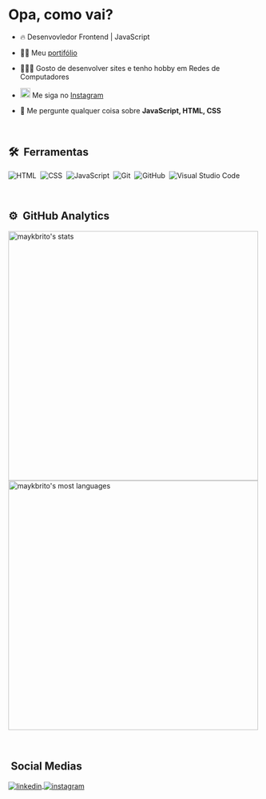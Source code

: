 
<h1 align="left">Opa, como vai?</h1>

- 🔥 Desenvovledor Frontend | JavaScript

- 👨‍💻 Meu [portifólio](https://joaovictormv.com)

- 💆🏻‍♂️ Gosto de desenvolver sites e tenho hobby em Redes de Computadores

- <img src="https://img.shields.io/badge/-joaovmv7-05122A?style=flat&logo=instagram" width="20px"> Me siga no [Instagram](https://www.instagram.com/joaovmv7/)

- 💬 Me pergunte qualquer coisa sobre **JavaScript, HTML, CSS**

<br>

## 🛠 &nbsp;Ferramentas
![HTML](https://img.shields.io/badge/-HTML-05122A?style=flat&logo=HTML5)&nbsp;
![CSS](https://img.shields.io/badge/-CSS-05122A?style=flat&logo=CSS3&logoColor=1572B6)&nbsp;
![JavaScript](https://img.shields.io/badge/-JavaScript-05122A?style=flat&logo=javascript)&nbsp;
![Git](https://img.shields.io/badge/-Git-05122A?style=flat&logo=git)&nbsp;
![GitHub](https://img.shields.io/badge/-GitHub-05122A?style=flat&logo=github)&nbsp;
![Visual Studio Code](https://img.shields.io/badge/-Visual%20Studio%20Code-05122A?style=flat&logo=visual-studio-code&logoColor=007ACC)&nbsp;

<br>

## ⚙️ &nbsp;GitHub Analytics

<p align="left">
<img width="500em" src="https://github-readme-stats.vercel.app/api?username=joaovmv7&show_icons=true&theme=onedark" alt="maykbrito's stats"/>
<img width="500" src="https://github-readme-stats.vercel.app/api/top-langs/?username=joaovmv7&layout=compact&theme=onedark" alt="maykbrito's most languages"/>
</p>

<br>

## &nbsp;Social Medias

<p align="left">
<a href="https://linkedin.com/in/joao-victor-mendes-valentim-13a553287/" target="_blank">
  <img align="center" src="https://img.shields.io/badge/joao-victor-mendes-valentim-13a553287/?style=flat&logo=linkedin" alt="linkedin"/>
</a>
<a href="https://instagram.com/joaovmv7" target="_blank">
 <img align="center" src="https://img.shields.io/badge/-joaovmv7-05122A?style=flat&logo=instagram" alt="instagram"/>
</a>
</p>

<br>
